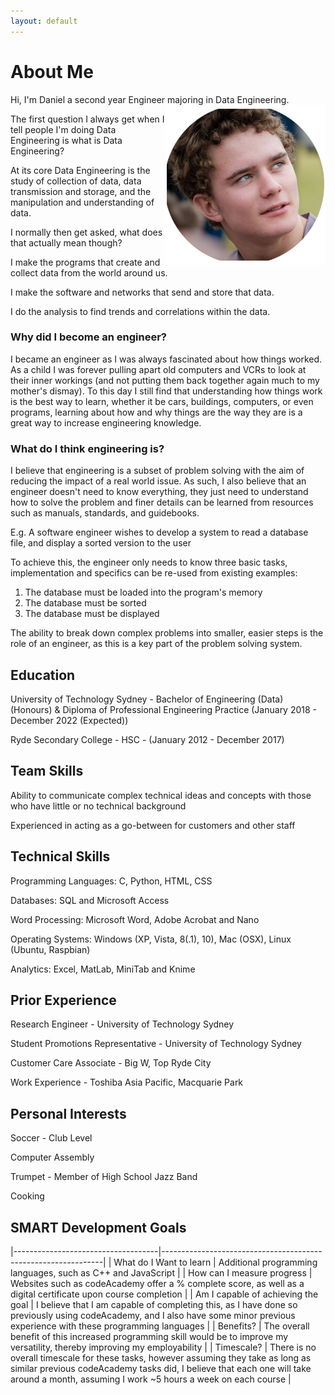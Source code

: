 ```yaml
---
layout: default
---
```

# About Me

Hi, I'm Daniel a second year Engineer majoring in Data Engineering. <img align="right" src="/assets/images/Website_Photo.png" alt ="Photo">


The first question I always get when I tell people I'm doing Data Engineering is what is Data Engineering?

At its core Data Engineering is the study of collection of data, data transmission and storage, and the manipulation and understanding of data.

I normally then get asked, what does that actually mean though?

I make the programs that create and collect data from the world around us.

I make the software and networks that send and store that data.

I do the analysis to find trends and correlations within the data.

### Why did I become an engineer?

I became an engineer as I was always fascinated about how things worked. As a child I was forever pulling apart old computers and VCRs to look at their inner workings (and not putting them back together again much to my mother's dismay). To this day I still find that understanding how things work is the best way to learn, whether it be cars, buildings, computers, or even programs, learning about how and why things are the way they are is a great way to increase engineering knowledge.

### What do I think engineering is?

I believe that engineering is a subset of problem solving with the aim of reducing the impact of a real world issue. As such, I also believe that an engineer doesn't need to know everything, they just need to understand how to solve the problem and finer details can be learned from resources such as manuals, standards, and guidebooks.

E.g. A software engineer wishes to develop a system to read a database file, and display a sorted version to the user

To achieve this, the engineer only needs to know three basic tasks, implementation and specifics can be re-used from existing examples:

1. The database must be loaded into the program's memory
2. The database must be sorted
3. The database must be displayed

The ability to break down complex problems into smaller, easier steps is the role of an engineer, as this is a key part of the problem solving system.

## Education

University of Technology Sydney - Bachelor of Engineering (Data) (Honours) & Diploma of Professional Engineering Practice (January 2018 - December 2022 (Expected))

Ryde Secondary College - HSC - (January 2012 - December 2017)


## Team Skills

Ability to communicate complex technical ideas and concepts with those who have little or no technical background

Experienced in acting as a go-between for customers and other staff


## Technical Skills

Programming Languages: C, Python, HTML, CSS

Databases: SQL and Microsoft Access

Word Processing: Microsoft Word, Adobe Acrobat and Nano

Operating Systems: Windows (XP, Vista, 8(.1), 10), Mac (OSX), Linux (Ubuntu, Raspbian)

Analytics: Excel, MatLab, MiniTab and Knime


## Prior Experience

Research Engineer - University of Technology Sydney

Student Promotions Representative - University of Technology Sydney

Customer Care Associate - Big W, Top Ryde City

Work Experience - Toshiba Asia Pacific, Macquarie Park


## Personal Interests

Soccer - Club Level

Computer Assembly

Trumpet - Member of High School Jazz Band

Cooking


## SMART Development Goals

|------------------------------------|---------------------------------------------------------------|
| What do I Want to learn            | Additional programming languages, such as C++ and JavaScript |
| How can I measure progress         | Websites such as codeAcademy offer a % complete score, as well as a digital certificate upon course completion |
| Am I capable of achieving the goal | I believe that I am capable of completing this, as I have done so previously using codeAcademy, and I also have some minor previous experience with these programming languages |
| Benefits?                          | The overall benefit of this increased programming skill would be to improve my versatility, thereby improving my employability |
| Timescale?                         | There is no overall timescale for these tasks, however assuming they take as long as similar previous codeAcademy tasks did, I believe that each one will take around a month, assuming I work ~5 hours a week on each course |